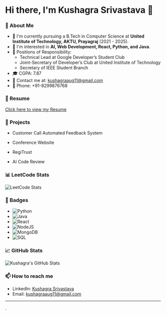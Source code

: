 # Hi there, I'm Kushagra Srivastava 👋

### 💼 About Me
- 🔭 I'm currently pursuing a B.Tech in Computer Science at **United Institute of Technology, AKTU, Prayagraj** (2021 - 2025).
- 🌱 I'm interested in **AI, Web Development, React, Python, and Java**.
- 💼 Positions of Responsibility:
  - Technical Lead at Google Developer’s Student Club
  - Joint-Secretary of Developer’s Club at United Institute of Technology
  - Secretary of IEEE Student Branch
- 🎓 CGPA: 7.87
- 📧 Contact me at: kushagraaug11@gmail.com
- 📱 Phone: +91-8299876768

### 📝 Resume
[Click here to view my Resume](./Kushagra_Srivastava_Resume.pdf)

### 🚀 Projects
- Customer Call Automated Feedback System

- Conference Website

-  RegiTrust
-  AI Code Review

### 📊 LeetCode Stats

![LeetCode Stats](https://leetcard.jacoblin.cool/shiv1108?theme=dark&font=Source%20Code%20Pro)

### 🔗 Badges
- ![Python](https://img.shields.io/badge/Python-3776AB?style=for-the-badge&logo=python&logoColor=white)
- ![Java](https://img.shields.io/badge/Java-007396?style=for-the-badge&logo=java&logoColor=white)
- ![React](https://img.shields.io/badge/React-20232A?style=for-the-badge&logo=react&logoColor=61DAFB)
- ![NodeJS](https://img.shields.io/badge/Node.js-339933?style=for-the-badge&logo=nodedotjs&logoColor=white)
- ![MongoDB](https://img.shields.io/badge/MongoDB-4EA94B?style=for-the-badge&logo=mongodb&logoColor=white)
- ![SQL](https://img.shields.io/badge/SQL-4479A1?style=for-the-badge&logo=postgresql&logoColor=white)

### 📈 GitHub Stats
![Kushagra's GitHub Stats](https://github-readme-stats.vercel.app/api?username=shiv1108&show_icons=true&theme=radical)

### 📫 How to reach me
- LinkedIn: [Kushagra Srivastava](https://www.linkedin.com/in/kushagra-srivastava-736253219/)
- Email: kushagraaug11@gmail.com

---

.


